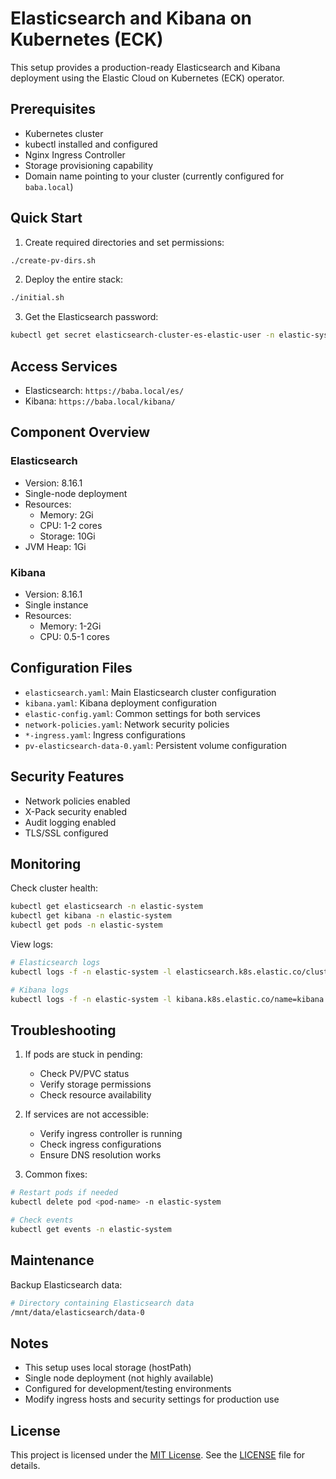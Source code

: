 # Elasticsearch and Kibana on Kubernetes (ECK)

This setup provides a production-ready Elasticsearch and Kibana deployment using the Elastic Cloud on Kubernetes (ECK) operator.

## Prerequisites

- Kubernetes cluster
- kubectl installed and configured
- Nginx Ingress Controller
- Storage provisioning capability
- Domain name pointing to your cluster (currently configured for `baba.local`)

## Quick Start

1. Create required directories and set permissions:
```bash
./create-pv-dirs.sh
```

2. Deploy the entire stack:
```bash
./initial.sh
```

3. Get the Elasticsearch password:
```bash
kubectl get secret elasticsearch-cluster-es-elastic-user -n elastic-system -o=jsonpath='{.data.elastic}' | base64 --decode; echo
```

## Access Services

- Elasticsearch: `https://baba.local/es/`
- Kibana: `https://baba.local/kibana/`

## Component Overview

### Elasticsearch
- Version: 8.16.1
- Single-node deployment
- Resources:
  - Memory: 2Gi
  - CPU: 1-2 cores
  - Storage: 10Gi
- JVM Heap: 1Gi

### Kibana
- Version: 8.16.1
- Single instance
- Resources:
  - Memory: 1-2Gi
  - CPU: 0.5-1 cores

## Configuration Files

- `elasticsearch.yaml`: Main Elasticsearch cluster configuration
- `kibana.yaml`: Kibana deployment configuration
- `elastic-config.yaml`: Common settings for both services
- `network-policies.yaml`: Network security policies
- `*-ingress.yaml`: Ingress configurations
- `pv-elasticsearch-data-0.yaml`: Persistent volume configuration

## Security Features

- Network policies enabled
- X-Pack security enabled
- Audit logging enabled
- TLS/SSL configured

## Monitoring

Check cluster health:
```bash
kubectl get elasticsearch -n elastic-system
kubectl get kibana -n elastic-system
kubectl get pods -n elastic-system
```

View logs:
```bash
# Elasticsearch logs
kubectl logs -f -n elastic-system -l elasticsearch.k8s.elastic.co/cluster-name=elasticsearch-cluster

# Kibana logs
kubectl logs -f -n elastic-system -l kibana.k8s.elastic.co/name=kibana
```

## Troubleshooting

1. If pods are stuck in pending:
   - Check PV/PVC status
   - Verify storage permissions
   - Check resource availability

2. If services are not accessible:
   - Verify ingress controller is running
   - Check ingress configurations
   - Ensure DNS resolution works

3. Common fixes:
```bash
# Restart pods if needed
kubectl delete pod <pod-name> -n elastic-system

# Check events
kubectl get events -n elastic-system
```

## Maintenance

Backup Elasticsearch data:
```bash
# Directory containing Elasticsearch data
/mnt/data/elasticsearch/data-0
```

## Notes

- This setup uses local storage (hostPath)
- Single node deployment (not highly available)
- Configured for development/testing environments
- Modify ingress hosts and security settings for production use

## License

This project is licensed under the [MIT License](LICENSE). See the [LICENSE](LICENSE) file for details. 